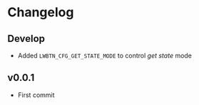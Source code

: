 # Changelog

## Develop

- Added `LWBTN_CFG_GET_STATE_MODE` to control *get state* mode

## v0.0.1

- First commit